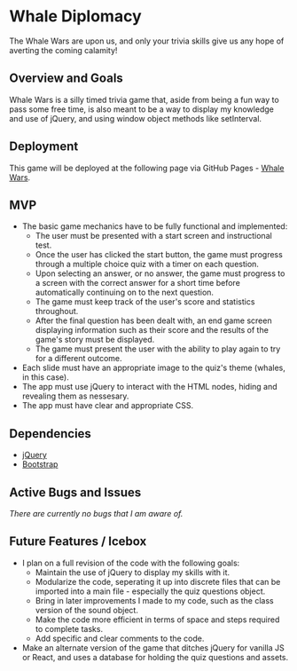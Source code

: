 # Whale Diplomacy
The Whale Wars are upon us, and only your trivia skills give us any hope of averting the coming calamity! 

## Overview and Goals
Whale Wars is a silly timed trivia game that, aside from being a fun way to pass some free time, is also meant to be a way to display my knowledge and use of jQuery, and using window object methods like setInterval.

## Deployment 
This game will be deployed at the following page via GitHub Pages - [Whale Wars](https://druidan.github.io/WhaleDiplomacy/).  

## MVP
* The basic game mechanics have to be fully functional and implemented:
    * The user must be presented with a start screen and instructional test.
    * Once the user has clicked the start button, the game must progress through a multiple choice quiz with a timer on each question. 
    * Upon selecting an answer, or no answer, the game must progress to a screen with the correct answer for a short time before automatically continuing on to the next question.
    * The game must keep track of the user's score and statistics throughout.
    * After the final question has been dealt with, an end game screen displaying information such as their score and the results of the game's story must be displayed.
    * The game must present the user with the ability to play again to try for a different outcome.
* Each slide must have an appropriate image to the quiz's theme (whales, in this case).
* The app must use jQuery to interact with the HTML nodes, hiding and revealing them as nessesary.
* The app must have clear and appropriate CSS.

## Dependencies
* [jQuery](https://jquery.com/)
* [Bootstrap](https://getbootstrap.com/)

## Active Bugs and Issues
_There are currently no bugs that I am aware of._

## Future Features / Icebox
* I plan on a full revision of the code with the following goals:
    * Maintain the use of jQuery to display my skills with it.
    * Modularize the code, seperating it up into discrete files that can be imported into a main file - especially the quiz questions object.
    * Bring in later improvements I made to my code, such as the class version of the sound object.
    * Make the code more efficient in terms of space and steps required to complete tasks.
    * Add specific and clear comments to the code.
* Make an alternate version of the game that ditches jQuery for vanilla JS or React, and uses a database for holding the quiz questions and assets.